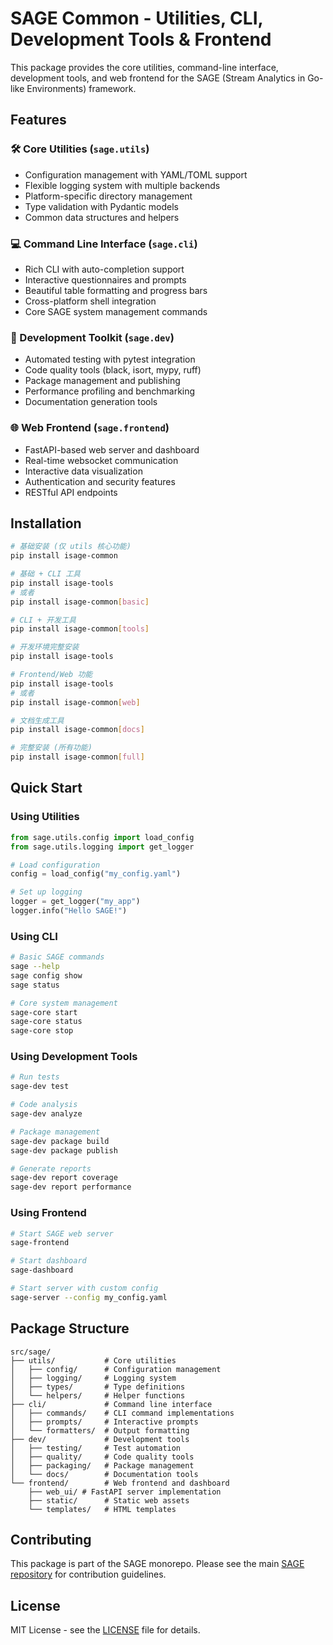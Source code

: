 # SAGE Common - Utilities, CLI, Development Tools & Frontend

This package provides the core utilities, command-line interface, development tools, and web frontend for the SAGE (Stream Analytics in Go-like Environments) framework.

## Features

### 🛠️ Core Utilities (`sage.utils`)
- Configuration management with YAML/TOML support
- Flexible logging system with multiple backends
- Platform-specific directory management
- Type validation with Pydantic models
- Common data structures and helpers

### 💻 Command Line Interface (`sage.cli`)
- Rich CLI with auto-completion support
- Interactive questionnaires and prompts
- Beautiful table formatting and progress bars
- Cross-platform shell integration
- Core SAGE system management commands

### 🔧 Development Toolkit (`sage.dev`)
- Automated testing with pytest integration
- Code quality tools (black, isort, mypy, ruff)
- Package management and publishing
- Performance profiling and benchmarking
- Documentation generation tools

### 🌐 Web Frontend (`sage.frontend`)
- FastAPI-based web server and dashboard
- Real-time websocket communication
- Interactive data visualization
- Authentication and security features
- RESTful API endpoints

## Installation

```bash
# 基础安装 (仅 utils 核心功能)
pip install isage-common

# 基础 + CLI 工具
pip install isage-tools
# 或者
pip install isage-common[basic]

# CLI + 开发工具
pip install isage-common[tools]

# 开发环境完整安装
pip install isage-tools

# Frontend/Web 功能
pip install isage-tools
# 或者
pip install isage-common[web]

# 文档生成工具
pip install isage-common[docs]

# 完整安装 (所有功能)
pip install isage-common[full]
```

## Quick Start

### Using Utilities

```python
from sage.utils.config import load_config
from sage.utils.logging import get_logger

# Load configuration
config = load_config("my_config.yaml")

# Set up logging
logger = get_logger("my_app")
logger.info("Hello SAGE!")
```

### Using CLI

```bash
# Basic SAGE commands
sage --help
sage config show
sage status

# Core system management
sage-core start
sage-core status
sage-core stop
```

### Using Development Tools

```bash
# Run tests
sage-dev test

# Code analysis
sage-dev analyze

# Package management
sage-dev package build
sage-dev package publish

# Generate reports
sage-dev report coverage
sage-dev report performance
```

### Using Frontend

```bash
# Start SAGE web server
sage-frontend

# Start dashboard  
sage-dashboard

# Start server with custom config
sage-server --config my_config.yaml
```

## Package Structure

```
src/sage/
├── utils/           # Core utilities
│   ├── config/      # Configuration management
│   ├── logging/     # Logging system
│   ├── types/       # Type definitions
│   └── helpers/     # Helper functions
├── cli/             # Command line interface
│   ├── commands/    # CLI command implementations
│   ├── prompts/     # Interactive prompts
│   └── formatters/  # Output formatting
├── dev/             # Development tools
│   ├── testing/     # Test automation
│   ├── quality/     # Code quality tools
│   ├── packaging/   # Package management
│   └── docs/        # Documentation tools
└── frontend/        # Web frontend and dashboard
    ├── web_ui/ # FastAPI server implementation
    ├── static/      # Static web assets
    └── templates/   # HTML templates
```

## Contributing

This package is part of the SAGE monorepo. Please see the main [SAGE repository](https://github.com/intellistream/SAGE) for contribution guidelines.

## License

MIT License - see the [LICENSE](../../LICENSE) file for details.
